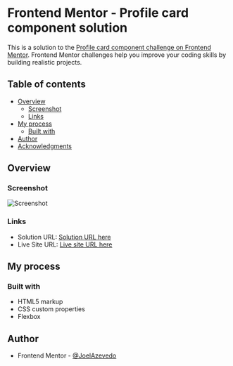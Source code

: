 # Frontend Mentor - Profile card component solution

This is a solution to the [Profile card component challenge on Frontend Mentor](https://www.frontendmentor.io/challenges/profile-card-component-cfArpWshJ). Frontend Mentor challenges help you improve your coding skills by building realistic projects. 

## Table of contents

- [Overview](#overview)
  - [Screenshot](#screenshot)
  - [Links](#links)
- [My process](#my-process)
  - [Built with](#built-with)
- [Author](#author)
- [Acknowledgments](#acknowledgments)


## Overview

### Screenshot

![Screenshot](https://i.imgur.com/B90qhPE.jpg)

### Links

- Solution URL: [Solution URL here](https://github.com/JoelAzevedo/profile-card-component)
- Live Site URL: [Live site URL here](https://joelazevedo.github.io/profile-card-component/)

## My process

### Built with

- HTML5 markup
- CSS custom properties
- Flexbox

## Author

- Frontend Mentor - [@JoelAzevedo](https://www.frontendmentor.io/profile/JoelAzevedo)